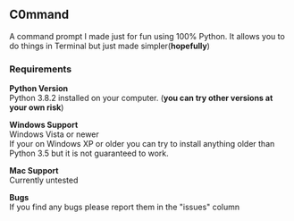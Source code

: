 ## C0mmand 
A command prompt I made just for fun using 100% Python. It allows you to do things in Terminal but just made simpler(**hopefully**)
### **Requirements**  
**Python Version**  
Python 3.8.2 installed on your computer. (**you can try other versions at your own risk**)  

**Windows Support**  
Windows Vista or newer  
If your on Windows XP or older you can try to install anything older than Python 3.5 but it is not guaranteed to work.

**Mac Support**  
Currently untested

**Bugs**  
If you find any bugs please report them in the "issues" column
